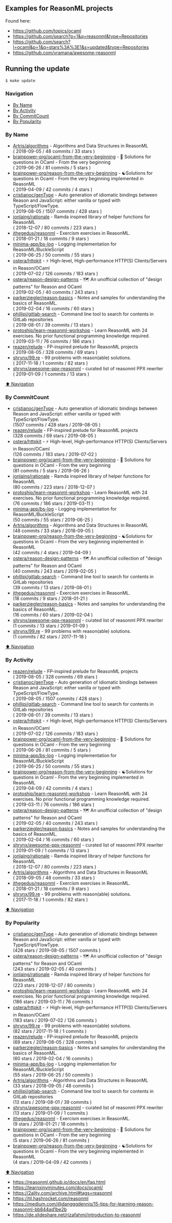 ## Examples for ReasonML projects


Found here:
- https://github.com/topics/ocaml
- https://github.com/search?p=1&q=reasonml&type=Repositories
- https://github.com/search?l=ocaml&p=1&q=stars%3A%3E1&s=updated&type=Repositories
- https://github.com/vramana/awesome-reasonml


## Running the update

```bash
$ make update
```

### Navigation

- [By Name](#by-name)
- [By Activity](#by-activity)
- [By CommitCount](#by-commitcount)
- [By Popularity](#by-popularity)

### By Name
<!-- PROJECTS_LIST -->
- [Artris/algorithms](https://github.com/Artris/algorithms) - Algorithms and Data Structures in ReasonML <br/> ( 2018-09-05 / 48 commits / 33 stars )
- [brainpower-org/ocaml-from-the-very-beginning](https://github.com/brainpower-org/ocaml-from-the-very-beginning) - 🐫 Solutions for questions in OCaml - From the very beginning <br/> ( 2019-06-26 / 81 commits / 5 stars )
- [brainpower-org/reason-from-the-very-beginning](https://github.com/brainpower-org/reason-from-the-very-beginning) - ☯Solutions for questions in Ocaml - From the very beginning implemented in ReasonML <br/> ( 2019-04-09 / 42 commits / 4 stars )
- [cristianoc/genType](https://github.com/cristianoc/genType) - Auto generation of idiomatic bindings between Reason and JavaScript: either vanilla or typed with TypeScript/FlowType. <br/> ( 2019-08-05 / 1507 commits / 428 stars )
- [jonlaing/rationale](https://github.com/jonlaing/rationale) - Ramda inspired library of helper functions for ReasonML <br/> ( 2018-12-07 / 80 commits / 223 stars )
- [jthegedus/reasonml](https://github.com/jthegedus/reasonml) - Exercism exercises in ReasonML. <br/> ( 2018-01-21 / 18 commits / 9 stars )
- [minima-app/bs-log](https://github.com/minima-app/bs-log) - Logging implementation for ReasonML/BuckleScript <br/> ( 2019-06-25 / 50 commits / 55 stars )
- [ostera/httpkit](https://github.com/ostera/httpkit) - ⚡️ High-level, High-performance HTTP(S) Clients/Servers in Reason/OCaml <br/> ( 2019-07-02 / 126 commits / 183 stars )
- [ostera/reason-design-patterns](https://github.com/ostera/reason-design-patterns) - 🗺 An unofficial collection of "design patterns" for Reason and OCaml <br/> ( 2019-02-05 / 40 commits / 243 stars )
- [parkerziegler/reason-basics](https://github.com/parkerziegler/reason-basics) - Notes and samples for understanding the basics of ReasonML. <br/> ( 2019-02-04 / 16 commits / 60 stars )
- [phillipj/gitlab-search](https://github.com/phillipj/gitlab-search) - Command line tool to search for contents in GitLab repositories <br/> ( 2019-08-01 / 39 commits / 13 stars )
- [protoship/learn-reasonml-workshop](https://github.com/protoship/learn-reasonml-workshop) - Learn ReasonML with 24 exercises. No prior functional programming knowledge required. <br/> ( 2019-03-11 / 76 commits / 186 stars )
- [reazen/relude](https://github.com/reazen/relude) - FP-inspired prelude for ReasonML projects <br/> ( 2019-08-05 / 328 commits / 69 stars )
- [shrynx/99.re](https://github.com/shrynx/99.re) - 99 problems with reason(able) solutions. <br/> ( 2017-11-18 / 1 commits / 82 stars )
- [shrynx/awesome-ppx-reasonml](https://github.com/shrynx/awesome-ppx-reasonml) - curated list of reasonml PPX rewriter <br/> ( 2019-01-09 / 1 commits / 13 stars )
<!-- /PROJECTS_LIST -->

[⬆ Navigation](#navigation)

### By CommitCount
<!-- COMMITCOUNT_LIST -->
- [cristianoc/genType](https://github.com/cristianoc/genType) - Auto generation of idiomatic bindings between Reason and JavaScript: either vanilla or typed with TypeScript/FlowType. <br/> (1507 commits / 428 stars / 2019-08-05 )
- [reazen/relude](https://github.com/reazen/relude) - FP-inspired prelude for ReasonML projects <br/> (328 commits / 69 stars / 2019-08-05 )
- [ostera/httpkit](https://github.com/ostera/httpkit) - ⚡️ High-level, High-performance HTTP(S) Clients/Servers in Reason/OCaml <br/> (126 commits / 183 stars / 2019-07-02 )
- [brainpower-org/ocaml-from-the-very-beginning](https://github.com/brainpower-org/ocaml-from-the-very-beginning) - 🐫 Solutions for questions in OCaml - From the very beginning <br/> (81 commits / 5 stars / 2019-06-26 )
- [jonlaing/rationale](https://github.com/jonlaing/rationale) - Ramda inspired library of helper functions for ReasonML <br/> (80 commits / 223 stars / 2018-12-07 )
- [protoship/learn-reasonml-workshop](https://github.com/protoship/learn-reasonml-workshop) - Learn ReasonML with 24 exercises. No prior functional programming knowledge required. <br/> (76 commits / 186 stars / 2019-03-11 )
- [minima-app/bs-log](https://github.com/minima-app/bs-log) - Logging implementation for ReasonML/BuckleScript <br/> (50 commits / 55 stars / 2019-06-25 )
- [Artris/algorithms](https://github.com/Artris/algorithms) - Algorithms and Data Structures in ReasonML <br/> (48 commits / 33 stars / 2018-09-05 )
- [brainpower-org/reason-from-the-very-beginning](https://github.com/brainpower-org/reason-from-the-very-beginning) - ☯Solutions for questions in Ocaml - From the very beginning implemented in ReasonML <br/> (42 commits / 4 stars / 2019-04-09 )
- [ostera/reason-design-patterns](https://github.com/ostera/reason-design-patterns) - 🗺 An unofficial collection of "design patterns" for Reason and OCaml <br/> (40 commits / 243 stars / 2019-02-05 )
- [phillipj/gitlab-search](https://github.com/phillipj/gitlab-search) - Command line tool to search for contents in GitLab repositories <br/> (39 commits / 13 stars / 2019-08-01 )
- [jthegedus/reasonml](https://github.com/jthegedus/reasonml) - Exercism exercises in ReasonML. <br/> (18 commits / 9 stars / 2018-01-21 )
- [parkerziegler/reason-basics](https://github.com/parkerziegler/reason-basics) - Notes and samples for understanding the basics of ReasonML. <br/> (16 commits / 60 stars / 2019-02-04 )
- [shrynx/awesome-ppx-reasonml](https://github.com/shrynx/awesome-ppx-reasonml) - curated list of reasonml PPX rewriter <br/> (1 commits / 13 stars / 2019-01-09 )
- [shrynx/99.re](https://github.com/shrynx/99.re) - 99 problems with reason(able) solutions. <br/> (1 commits / 82 stars / 2017-11-18 )
<!-- /COMMITCOUNT_LIST -->
[⬆ Navigation](#navigation)

### By Activity
<!-- ACTIVITY_LIST -->
- [reazen/relude](https://github.com/reazen/relude) - FP-inspired prelude for ReasonML projects <br/> ( 2019-08-05 / 328 commits / 69 stars )
- [cristianoc/genType](https://github.com/cristianoc/genType) - Auto generation of idiomatic bindings between Reason and JavaScript: either vanilla or typed with TypeScript/FlowType. <br/> ( 2019-08-05 / 1507 commits / 428 stars )
- [phillipj/gitlab-search](https://github.com/phillipj/gitlab-search) - Command line tool to search for contents in GitLab repositories <br/> ( 2019-08-01 / 39 commits / 13 stars )
- [ostera/httpkit](https://github.com/ostera/httpkit) - ⚡️ High-level, High-performance HTTP(S) Clients/Servers in Reason/OCaml <br/> ( 2019-07-02 / 126 commits / 183 stars )
- [brainpower-org/ocaml-from-the-very-beginning](https://github.com/brainpower-org/ocaml-from-the-very-beginning) - 🐫 Solutions for questions in OCaml - From the very beginning <br/> ( 2019-06-26 / 81 commits / 5 stars )
- [minima-app/bs-log](https://github.com/minima-app/bs-log) - Logging implementation for ReasonML/BuckleScript <br/> ( 2019-06-25 / 50 commits / 55 stars )
- [brainpower-org/reason-from-the-very-beginning](https://github.com/brainpower-org/reason-from-the-very-beginning) - ☯Solutions for questions in Ocaml - From the very beginning implemented in ReasonML <br/> ( 2019-04-09 / 42 commits / 4 stars )
- [protoship/learn-reasonml-workshop](https://github.com/protoship/learn-reasonml-workshop) - Learn ReasonML with 24 exercises. No prior functional programming knowledge required. <br/> ( 2019-03-11 / 76 commits / 186 stars )
- [ostera/reason-design-patterns](https://github.com/ostera/reason-design-patterns) - 🗺 An unofficial collection of "design patterns" for Reason and OCaml <br/> ( 2019-02-05 / 40 commits / 243 stars )
- [parkerziegler/reason-basics](https://github.com/parkerziegler/reason-basics) - Notes and samples for understanding the basics of ReasonML. <br/> ( 2019-02-04 / 16 commits / 60 stars )
- [shrynx/awesome-ppx-reasonml](https://github.com/shrynx/awesome-ppx-reasonml) - curated list of reasonml PPX rewriter <br/> ( 2019-01-09 / 1 commits / 13 stars )
- [jonlaing/rationale](https://github.com/jonlaing/rationale) - Ramda inspired library of helper functions for ReasonML <br/> ( 2018-12-07 / 80 commits / 223 stars )
- [Artris/algorithms](https://github.com/Artris/algorithms) - Algorithms and Data Structures in ReasonML <br/> ( 2018-09-05 / 48 commits / 33 stars )
- [jthegedus/reasonml](https://github.com/jthegedus/reasonml) - Exercism exercises in ReasonML. <br/> ( 2018-01-21 / 18 commits / 9 stars )
- [shrynx/99.re](https://github.com/shrynx/99.re) - 99 problems with reason(able) solutions. <br/> ( 2017-11-18 / 1 commits / 82 stars )
<!-- /ACTIVITY_LIST -->

[⬆ Navigation](#navigation)

### By Popularity
<!-- POPULARITY_LIST -->
- [cristianoc/genType](https://github.com/cristianoc/genType) - Auto generation of idiomatic bindings between Reason and JavaScript: either vanilla or typed with TypeScript/FlowType. <br/> (428 stars / 2019-08-05 / 1507 commits )
- [ostera/reason-design-patterns](https://github.com/ostera/reason-design-patterns) - 🗺 An unofficial collection of "design patterns" for Reason and OCaml <br/> (243 stars / 2019-02-05 / 40 commits )
- [jonlaing/rationale](https://github.com/jonlaing/rationale) - Ramda inspired library of helper functions for ReasonML <br/> (223 stars / 2018-12-07 / 80 commits )
- [protoship/learn-reasonml-workshop](https://github.com/protoship/learn-reasonml-workshop) - Learn ReasonML with 24 exercises. No prior functional programming knowledge required. <br/> (186 stars / 2019-03-11 / 76 commits )
- [ostera/httpkit](https://github.com/ostera/httpkit) - ⚡️ High-level, High-performance HTTP(S) Clients/Servers in Reason/OCaml <br/> (183 stars / 2019-07-02 / 126 commits )
- [shrynx/99.re](https://github.com/shrynx/99.re) - 99 problems with reason(able) solutions. <br/> (82 stars / 2017-11-18 / 1 commits )
- [reazen/relude](https://github.com/reazen/relude) - FP-inspired prelude for ReasonML projects <br/> (69 stars / 2019-08-05 / 328 commits )
- [parkerziegler/reason-basics](https://github.com/parkerziegler/reason-basics) - Notes and samples for understanding the basics of ReasonML. <br/> (60 stars / 2019-02-04 / 16 commits )
- [minima-app/bs-log](https://github.com/minima-app/bs-log) - Logging implementation for ReasonML/BuckleScript <br/> (55 stars / 2019-06-25 / 50 commits )
- [Artris/algorithms](https://github.com/Artris/algorithms) - Algorithms and Data Structures in ReasonML <br/> (33 stars / 2018-09-05 / 48 commits )
- [phillipj/gitlab-search](https://github.com/phillipj/gitlab-search) - Command line tool to search for contents in GitLab repositories <br/> (13 stars / 2019-08-01 / 39 commits )
- [shrynx/awesome-ppx-reasonml](https://github.com/shrynx/awesome-ppx-reasonml) - curated list of reasonml PPX rewriter <br/> (13 stars / 2019-01-09 / 1 commits )
- [jthegedus/reasonml](https://github.com/jthegedus/reasonml) - Exercism exercises in ReasonML. <br/> (9 stars / 2018-01-21 / 18 commits )
- [brainpower-org/ocaml-from-the-very-beginning](https://github.com/brainpower-org/ocaml-from-the-very-beginning) - 🐫 Solutions for questions in OCaml - From the very beginning <br/> (5 stars / 2019-06-26 / 81 commits )
- [brainpower-org/reason-from-the-very-beginning](https://github.com/brainpower-org/reason-from-the-very-beginning) - ☯Solutions for questions in Ocaml - From the very beginning implemented in ReasonML <br/> (4 stars / 2019-04-09 / 42 commits )
<!-- /POPULARITY_LIST -->

[⬆ Navigation](#navigation)


- https://reasonml.github.io/docs/en/faq.html
- https://learnxinyminutes.com/docs/ocaml/
- https://2ality.com/archive.html#tags=reasonml
- https://til.hashrocket.com/reasonml
- https://medium.com/@dangggdennis/15-tips-for-learning-reason-reasonml-bb844ad1be2b
- https://de.slideshare.net/rizafahmi/introduction-to-reasonml